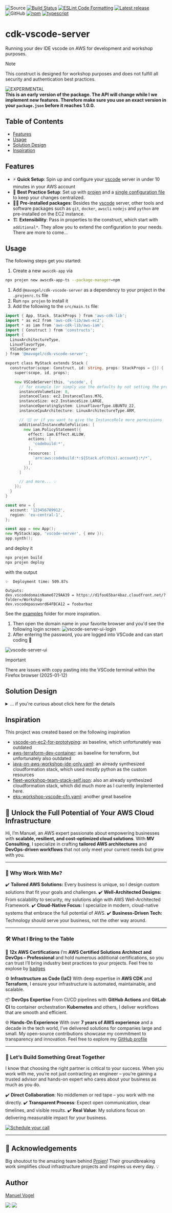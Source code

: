 ![Source](https://img.shields.io/github/stars/MV-Consulting/cdk-vscode-server?logo=github&label=GitHub%20Stars)
[![Build Status](https://github.com/MV-Consulting/cdk-vscode-server/actions/workflows/build.yml/badge.svg)](https://github.com/MV-Consulting/cdk-vscode-server/actions/workflows/build.yml)
[![ESLint Code Formatting](https://img.shields.io/badge/code_style-eslint-brightgreen.svg)](https://eslint.org)
[![Latest release](https://img.shields.io/github/release/MV-Consulting/cdk-vscode-server.svg)](https://github.com/MV-Consulting/cdk-vscode-server/releases)
![GitHub](https://img.shields.io/github/license/MV-Consulting/cdk-vscode-server)
[![npm](https://img.shields.io/npm/dt/@mavogel/cdk-vscode-server?label=npm&color=orange)](https://www.npmjs.com/package/@mavogel/cdk-vscode-server)
[![typescript](https://img.shields.io/badge/jsii-typescript-blueviolet.svg)](https://www.npmjs.com/package/@mavogel/cdk-vscode-server)

# cdk-vscode-server

Running your dev IDE vscode on AWS for development and workshop purposes.

> [!Note]
> This construct is designed for workshop purposes and does not fulfill all security and authentication best practices.

![EXPERIMENTAL](https://img.shields.io/badge/stability-experimantal-orange?style=for-the-badge)**<br>This is an early version of the package. The API will change while I
we implement new features. Therefore make sure you use an exact version in your `package.json` before it reaches 1.0.0.**

## Table of Contents

* [Features](#features)
* [Usage](#usage)
* [Solution Design](#solution-design)
* [Inspiration](#inspiration)

## Features

* ⚡ **Quick Setup**: Spin up and configure your [vscode](https://code.visualstudio.com/) server in under 10 minutes in your AWS account
* 📏 **Best Practice Setup**: Set up with [projen](https://projen.io/) and a [single configuration file](./.projenrc.ts) to keep your changes centralized.
* 🤹‍♂️ **Pre-installed packages**: Besides the [vscode](https://code.visualstudio.com/) server, other tools and software packages such as `git`, `docker`, `awscli` `nodejs` and `python` are pre-installed on the EC2 instance.
* 🏗️ **Extensibility**: Pass in properties to the construct, which start with `additional*`. They allow you to extend the configuration to your needs. There are more to come...

## Usage

The following steps get you started:

1. Create a new `awscdk-app` via

```bash
npx projen new awscdk-app-ts --package-manager=npm
```

1. Add `@mavogel/cdk-vscode-server` as a dependency to your project in the `.projenrc.ts` file
2. Run `npx projen` to install it
3. Add the following to the `src/main.ts` file:

```go
import { App, Stack, StackProps } from 'aws-cdk-lib';
import * as ec2 from 'aws-cdk-lib/aws-ec2';
import * as iam from 'aws-cdk-lib/aws-iam';
import { Construct } from 'constructs';
import {
  LinuxArchitectureType,
  LinuxFlavorType,
  VSCodeServer
} from '@mavogel/cdk-vscode-server';

export class MyStack extends Stack {
  constructor(scope: Construct, id: string, props: StackProps = {}) {
    super(scope, id, props);

    new VSCodeServer(this, 'vscode', {
      // for example (or simply use the defaults by not setting the properties)
      instanceVolumeSize: 8,
      instanceClass: ec2.InstanceClass.M7G,
      instanceSize: ec2.InstanceSize.LARGE,
      instanceOperatingSystem: LinuxFlavorType.UBUNTU_22,
      instanceCpuArchitecture: LinuxArchitectureType.ARM,

      // 👇🏽 or if you want to give the InstanceRole more permissions
      additionalInstanceRolePolicies: [
        new iam.PolicyStatement({
          effect: iam.Effect.ALLOW,
          actions: [
            'codebuild:*',
          ],
          resources: [
            `arn:aws:codebuild:*:${Stack.of(this).account}:*/*`,
          ],
        }),
      ]

      // and more... 💡
    });
  }
}

const env = {
  account: '123456789912',
  region: 'eu-central-1',
};

const app = new App();
new MyStack(app, 'vscode-server', { env });
app.synth();
```

and deploy it

```bash
npx projen build
npx projen deploy
```

with the output

```console
✨  Deployment time: 509.87s

Outputs:
dev.vscodedomainName6729AA39 = https://d1foo65bar4baz.cloudfront.net/?folder=/Workshop
dev.vscodepassword64FBCA12 = foobarbaz
```

See the [examples](./examples) folder for more inspiration.

1. Then open the domain name in your favorite browser and you'd see the following login screen:
   ![vscode-server-ui-login](docs/img/vscode-server-ui-login-min.png)
2. After entering the password, you are logged into VSCode and can start coding :tada:

![vscode-server-ui](docs/img/vscode-server-ui-min.png)

> [!Important]
> There are issues with copy pasting into the VSCode terminal within the Firefox browser (2025-01-12)

## Solution Design

<details>
  <summary>... if you're curious about click here for the details</summary>

![vscode-server-solution-design](docs/img/vscode-server.drawio-min.png)

</details>

## Inspiration

This project was created based on the following inspiration

* [vscode-on-ec2-for-prototyping](https://github.com/aws-samples/vscode-on-ec2-for-prototyping): as baseline, which unfortunately was outdated
* [aws-terraform-dev-container](https://github.com/awslabs/aws-terraform-dev-container): as baseline for terraform, but unfortunately also outdated
* [java-on-aws-workshop-ide-only.yaml](https://github.com/aws-samples/java-on-aws/blob/main/labs/unicorn-store/infrastructure/cfn/java-on-aws-workshop-ide-only.yaml): an already synthesized cloudformation stack, which used mostly python as the custom resources
* [fleet-workshop-team-stack-self.json](https://static.us-east-1.prod.workshops.aws/public/cc4aa67e-5b7a-4df1-abf7-c42502899a25/assets/fleet-workshop-team-stack-self.json): also an already synthesized cloudformation stack, which did much more as I currently implemented here.
* [eks-workshop-vscode-cfn.yaml](https://github.com/aws-samples/eks-workshop-v2/blob/main/lab/cfn/eks-workshop-vscode-cfn.yaml): another great baseline

## 🚀 Unlock the Full Potential of Your AWS Cloud Infrastructure

Hi, I’m Manuel, an AWS expert passionate about empowering businesses with **scalable, resilient, and cost-optimized cloud solutions**. With **MV Consulting**, I specialize in crafting **tailored AWS architectures** and **DevOps-driven workflows** that not only meet your current needs but grow with you.

---


### 🌟 Why Work With Me?

✔️ **Tailored AWS Solutions:** Every business is unique, so I design custom solutions that fit your goals and challenges.
✔️ **Well-Architected Designs:** From scalability to security, my solutions align with AWS Well-Architected Framework.
✔️ **Cloud-Native Focus:** I specialize in modern, cloud-native systems that embrace the full potential of AWS.
✔️ **Business-Driven Tech:** Technology should serve your business, not the other way around.

---


### 🛠 What I Bring to the Table

🔑 **12x AWS Certifications**
I’m **AWS Certified Solutions Architect and DevOps – Professional** and hold numerous additional certifications, so you can trust I’ll bring industry best practices to your projects. Feel free to explose by [badges](https://www.credly.com/users/manuel-vogel)

⚙️ **Infrastructure as Code (IaC)**
With deep expertise in **AWS CDK** and **Terraform**, I ensure your infrastructure is automated, maintainable, and scalable.

📦 **DevOps Expertise**
From CI/CD pipelines with **GitHub Actions** and **GitLab CI** to container orchestration **Kubernetes** and others, I deliver workflows that are smooth and efficient.

🌐 **Hands-On Experience**
With over **7 years of AWS experience** and a decade in the tech world, I’ve delivered solutions for companies large and small. My open-source contributions showcase my commitment to transparency and innovation. Feel free to explore my [GitHub profile](https://github.com/mavogel)

---


### 💼 Let’s Build Something Great Together

I know that choosing the right partner is critical to your success. When you work with me, you’re not just contracting an engineer – you’re gaining a trusted advisor and hands-on expert who cares about your business as much as you do.

✔️ **Direct Collaboration**: No middlemen or red tape – you work with me directly.
✔️ **Transparent Process**: Expect open communication, clear timelines, and visible results.
✔️ **Real Value**: My solutions focus on delivering measurable impact for your business.

<a href="https://tinyurl.com/mvc-15min"><img alt="Schedule your call" src="https://img.shields.io/badge/schedule%20your%20call-success.svg?style=for-the-badge"/></a>

---


## 🙌 Acknowledgements

Big shoutout to the amazing team behind [Projen](https://github.com/projen/projen)!
Their groundbreaking work simplifies cloud infrastructure projects and inspires us every day. 💡

## Author

[Manuel Vogel](https://manuel-vogel.de/about/)

[![](https://img.shields.io/badge/LinkedIn-0077B5?style=for-the-badge&logo=linkedin&logoColor=white)](https://www.linkedin.com/in/manuel-vogel)
[![](https://img.shields.io/badge/GitHub-2b3137?style=for-the-badge&logo=github&logoColor=white)](https://github.com/mavogel)

